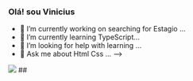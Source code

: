 ### Olá! sou Vinicius
- 🔭 I’m currently working on searching for Estagio ...
- 🌱 I’m currently learning  TypeScript...
- 🤔 I’m looking for help with learning ...
- 💬 Ask me about Html Css ...
-->

<picture>
<source
  srcset="https://github-readme-stats.vercel.app/api?username=Danchou02&show_icons=true&theme=dracula"
  media="(prefers-color-scheme: dark)"
/>
<source
  srcset="https://github-readme-stats.vercel.app/api?username=anuraghazra&show_icons=true"
  media="(prefers-color-scheme: light), (prefers-color-scheme: no-preference)"
/>
<img src="https://github-readme-stats.vercel.app/api?username=anuraghazra&show_icons=true" />
  
</picture>
##


